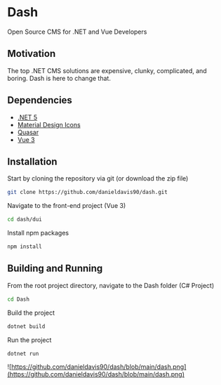 # Dash

Open Source CMS for .NET and Vue Developers

## Motivation

The top .NET CMS solutions are expensive, clunky, complicated, and boring. Dash is here to change that.

## Dependencies

- [.NET 5](https://dotnet.microsoft.com/download/dotnet/5.0)
- [Material Design Icons](https://material.io/resources/icons)
- [Quasar](https://quasar.dev/)
- [Vue 3](https://v3.vuejs.org/)

## Installation

Start by cloning the repository via git (or download the zip file)

```bash
git clone https://github.com/danieldavis90/dash.git
```

Navigate to the front-end project (Vue 3)

```bash
cd dash/dui
```

Install npm packages

```bash
npm install
```

## Building and Running

From the root project directory, navigate to the Dash folder (C# Project)

```bash
cd Dash
```

Build the project

```bash
dotnet build
```

Run the project

```bash
dotnet run
```
![https://github.com/danieldavis90/dash/blob/main/dash.png](https://github.com/danieldavis90/dash/blob/main/dash.png)

